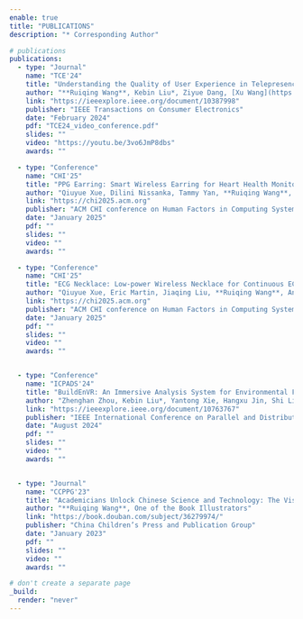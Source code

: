 ```yaml
---
enable: true
title: "PUBLICATIONS"
description: "* Corresponding Author"

# publications
publications:
  - type: "Journal"
    name: "TCE'24"
    title: "Understanding the Quality of User Experience in Telepresence Systems from an Information Theory Perspective"
    author: "**Ruiqing Wang**, Kebin Liu*, Ziyue Dang, [Xu Wang](https://wangxu.ai), Fan Dang, Yue Sun, Yuang Tong, Haitian Zhao, [Yunhao Liu](https://people.gix.tsinghua.edu.cn/yunhao/en.html)"
    link: "https://ieeexplore.ieee.org/document/10387998"
    publisher: "IEEE Transactions on Consumer Electronics"
    date: "February 2024"
    pdf: "TCE24_video_conference.pdf"
    slides: ""
    video: "https://youtu.be/3vo6JmP8dbs"
    awards: ""

  - type: "Conference"
    name: "CHI'25"
    title: "PPG Earring: Smart Wireless Earring for Heart Health Monitoring"
    author: "Qiuyue Xue, Dilini Nissanka, Tammy Yan, **Ruiqing Wang**, Shwetak Patel, Vikram Iyer"
    link: "https://chi2025.acm.org"
    publisher: "ACM CHI conference on Human Factors in Computing Systems"
    date: "January 2025"
    pdf: ""
    slides: ""
    video: ""
    awards: ""

  - type: "Conference"
    name: "CHI'25"
    title: "ECG Necklace: Low-power Wireless Necklace for Continuous ECG Monitoring"
    author: "Qiuyue Xue, Eric Martin, Jiaqing Liu, **Ruiqing Wang**, Antonio Glenn, Richard Li, Vikram Iyer, Shwetak Patel"
    link: "https://chi2025.acm.org"
    publisher: "ACM CHI conference on Human Factors in Computing Systems"
    date: "January 2025"
    pdf: ""
    slides: ""
    video: ""
    awards: ""


  - type: "Conference"
    name: "ICPADS'24"
    title: "BuildEnVR: An Immersive Analysis System for Environmental Field"
    author: "Zhenghan Zhou, Kebin Liu*, Yantong Xie, Hangxu Jin, Shi Liu, **Ruiqing Wang**, Haitian Zhao, Borong Lin"
    link: "https://ieeexplore.ieee.org/document/10763767"
    publisher: "IEEE International Conference on Parallel and Distributed Systems"
    date: "August 2024"
    pdf: ""
    slides: ""
    video: ""
    awards: ""


  - type: "Journal"
    name: "CCPPG'23"
    title: "Academicians Unlock Chinese Science and Technology: The Visible Information World"
    author: "**Ruiqing Wang**, One of the Book Illustrators"
    link: "https://book.douban.com/subject/36279974/"
    publisher: "China Children’s Press and Publication Group"
    date: "January 2023"
    pdf: ""
    slides: ""
    video: ""
    awards: ""

# don't create a separate page
_build:
  render: "never"
---
```

